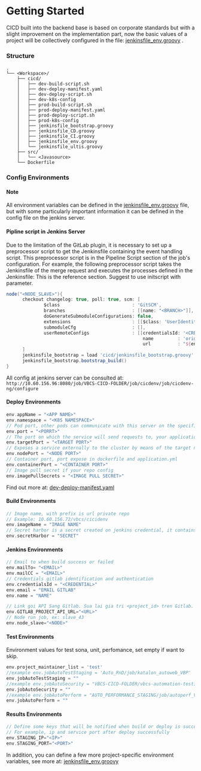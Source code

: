 # Getting Started
CICD built into the backend base is based on corporate standards but with a slight improvement on the implementation part, 
now the basic values of a project will be collectively configured in the file: [jenkinsfile_env.groovy](/cicd/jenkinsfile_env.groovy) .

### Structure
```
.
└── <Workspace>/
    ├── cicd/
    │   ├── dev-build-script.sh
    │   ├── dev-deploy-manifest.yaml
    │   ├── dev-deploy-script.sh
    │   ├── dev-k8s-config
    │   ├── prod-build-script.sh
    │   ├── prod-deploy-manifest.yaml
    │   ├── prod-deploy-script.sh
    │   ├── prod-k8s-config   
    │   ├── jenkinsfile_bootstrap.groovy
    │   ├── jenkinsfile_CD.groovy
    │   ├── jenkinsfile_CI.groovy
    │   ├── jenkinsfile_env.groovy
    │   └── jenkinsfile_ultis.groovy 
    ├── src/
    │   └── <Javasource>
    └── Dockerfile
```
### Config Environments
#### Note 
All environment variables can be defined in the [jenkinsfile_env.groovy](/cicd/jenkinsfile_env.groovy) file, 
but with some particularly important information it can be defined in the config file on the jenkins server.

#### Pipline script in Jenkins Server
Due to the limitation of the GitLab plugin, it is necessary to set up a preprocessor script to get the Jenkinsfile containing the event handling script. This preprocessor script is in the Pipeline Script section of the job's configuration. For example, the following preprocessor script takes the Jenkinsfile of the merge request and executes the processes defined in the Jenkinsfile:
This is the reference section. Suggest to use initscript with parameter.
```groovy
node("<NODE_SLAVE>"){
      checkout changelog: true, poll: true, scm: [
              $class                           : 'GitSCM',
              branches                         : [[name: "<BRANCH>"]],
              doGenerateSubmoduleConfigurations: false,
              extensions                       : [[$class: 'UserIdentity', email: '<EMAIL>', name: '<NAME>']],
              submoduleCfg                     : [],
              userRemoteConfigs                : [[credentialsId: '<CREDENTIALS>',
                                                   name         : 'origin',
                                                   url          : "${env.gitlabSourceRepoHomepage}" + ".git"]]
      ]
      jenkinsfile_bootstrap = load 'cicd/jenkinsfile_bootstrap.groovy'
      jenkinsfile_bootstrap.bootstrap_build()
}
```
All config at jenkins server can be consulted at: `http://10.60.156.96:8080/job/VBCS-CICD-FOLDER/job/cicdenv/job/cicdenv-ng/configure`

#### Deploy Environments
```groovy
env.appName = "<APP NAME>" 
env.namespace = "<K8S NAMESPACE>" 
// Pod port, other pods can communicate with this server on the specified port
env.port = "<PORRT>"
// The port on which the service will send requests to, your application in the container will need to be listening on this port also.
env.targetPort = "<TARGET PORT>"
// Exposes a service externally to the cluster by means of the target nodes IP address and the NodePort
env.nodePort = "<NODE PORT>"
// Container port, port expose in dockerfile and application.yml
env.containerPort = "<CONTAINER PORT>"
// Image pull secret if your repo config
env.imagePullSecrets = "<IMAGE PULL SECRET>"
```
Find out more at: [dev-deploy-manifest.yaml](/cicd/dev-deploy-manifest.yaml)
#### Build Environments
```groovy
// Image name, with prefix is url private repo
// Example: 10.60.156.72/vbcs/cicidenv
env.imageName = "IMAGE NAME"
// Secret harbor is a secret created on jenkins credential, it contains harbor login information
env.secretHarbor = "SECRET"
```
#### Jenkins Environments
```groovy
// Email to when build success or failed
env.mailTo= "<EMAIL>"
env.mailCC = "<EMAIL>"
// Credentials gitlab identification and authentication
env.credentialsId = "<CREDENTIAL>"
env.email = "EMAIL GITLAB"
env.name = "NAME"

// Link goi API Sang Gitlab. Sua lai gia tri <project_id> tren Gitlab. VD: http://10.60.156.11/api/v4/projects/123456
env.GITLAB_PROJECT_API_URL="<URL>"
// Node run job, ex: slave_43
env.node_slave="<NODE>"
```
#### Test Environments
Environment values for test sona, unit, perfomance, set empty if want to skip.
```groovy
env.project_maintainer_list = 'test'
//example env.jobAutoTestStaging = 'Auto_RnD/job/katalon_autoweb_VBP'
env.jobAutoTestStaging = ""
//example env.jobAutoSecurity = "VBCS-CICD-FOLDER/vbcs-automation-testing-security"
env.jobAutoSecurity = ""
//example env.jobAutoPerform = "AUTO_PERFORMANCE_STAGING/job/autoperf_VBS"
env.jobAutoPerform = ""
```
#### Results Environments
```groovy
// Define some keys that will be notified when build or deploy is successful
// For example, ip and service port after deploy successfully 
env.STAGING_IP="<IP>"
env.STAGING_PORT="<PORT>"
```

In addition, you can define a few more project-specific environment variables, see more at: [jenkinsfile_env.groovy](/cicd/jenkinsfile_env.groovy)




